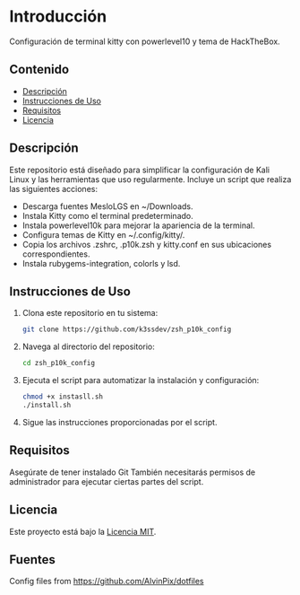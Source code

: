 # Introducción

Configuración de terminal kitty con powerlevel10 y tema de HackTheBox.

## Contenido

- [Descripción](#descripción)
- [Instrucciones de Uso](#instrucciones-de-uso)
- [Requisitos](#requisitos)
- [Licencia](#licencia)

## Descripción

Este repositorio está diseñado para simplificar la configuración de Kali Linux y las herramientas que uso regularmente. Incluye un script que realiza las siguientes acciones:

- Descarga fuentes MesloLGS en ~/Downloads.
- Instala Kitty como el terminal predeterminado.
- Instala powerlevel10k para mejorar la apariencia de la terminal.
- Configura temas de Kitty en ~/.config/kitty/.
- Copia los archivos .zshrc, .p10k.zsh y kitty.conf en sus ubicaciones correspondientes.
- Instala rubygems-integration, colorls y lsd.

## Instrucciones de Uso

1. Clona este repositorio en tu sistema:

   ```bash
   git clone https://github.com/k3ssdev/zsh_p10k_config
   ```

2. Navega al directorio del repositorio:

   ```bash
   cd zsh_p10k_config
   ```

3. Ejecuta el script para automatizar la instalación y configuración:

   ```bash
   chmod +x instasll.sh
   ./install.sh
   ```

4. Sigue las instrucciones proporcionadas por el script.

## Requisitos

Asegúrate de tener instalado Git También necesitarás permisos de administrador para ejecutar ciertas partes del script.

## Licencia

Este proyecto está bajo la [Licencia MIT](LICENSE).


## Fuentes
Config files from https://github.com/AlvinPix/dotfiles 
